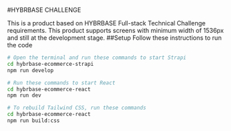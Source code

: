 #HYBRBASE CHALLENGE

This is a product based on HYBRBASE Full-stack Technical Challenge requirements. This product supports screens with minimum width of 1536px and still at the development stage.
##Setup
Follow these instructions to run the code
```bash
# Open the terminal and run these commands to start Strapi
cd hybrbase-ecommerce-strapi
npm run develop

# Run these commands to start React
cd hybrbase-ecommerce-react
npm run dev

# To rebuild Tailwind CSS, run these commands
cd hybrbase-ecommerce-react
npm run build:css
```

